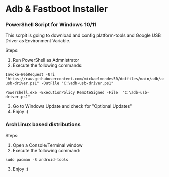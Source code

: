 # Adb & Fastboot Installer
### PowerShell Script for Windows 10/11
This scrpit is going to download and config platform-tools and Google USB Driver as Environment Variable.

Steps:
1. Run PowerShell as Admnistrator
2. Execute the following commands:

```
Invoke-WebRequest -Uri "https://raw.githubusercontent.com/mickaelmendes50/dotfiles/main/adb/adb-usb-driver.ps1" -OutFile "C:\adb-usb-driver.ps1"
```

```
Powershell.exe -ExecutionPolicy RemoteSigned -File  "C:\adb-usb-driver.ps1"
```
3. Go to Windows Update and check for "Optional Updates"
4. Enjoy :)

### ArchLinux based distributions
Steps:
1. Open a Console/Terminal window
2. Execute the following command:

```
sudo pacman -S android-tools
```
3. Enjoy :)
